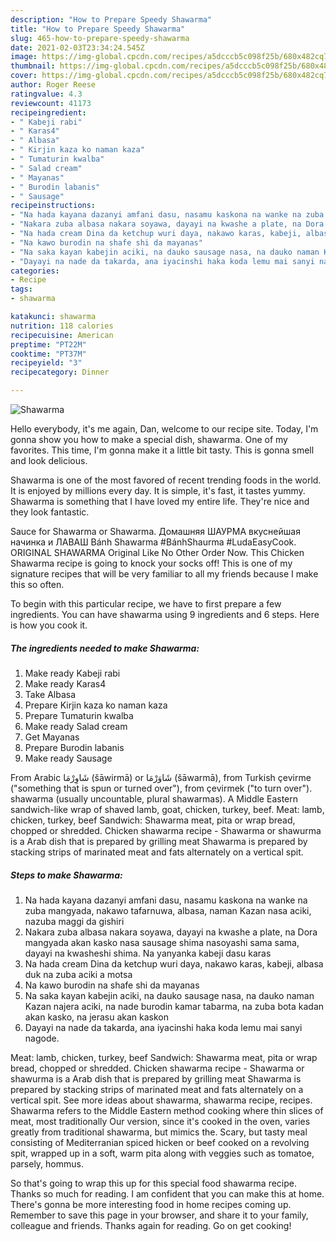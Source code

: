 ```yaml
---
description: "How to Prepare Speedy Shawarma"
title: "How to Prepare Speedy Shawarma"
slug: 465-how-to-prepare-speedy-shawarma
date: 2021-02-03T23:34:24.545Z
image: https://img-global.cpcdn.com/recipes/a5dcccb5c098f25b/680x482cq70/shawarma-recipe-main-photo.jpg
thumbnail: https://img-global.cpcdn.com/recipes/a5dcccb5c098f25b/680x482cq70/shawarma-recipe-main-photo.jpg
cover: https://img-global.cpcdn.com/recipes/a5dcccb5c098f25b/680x482cq70/shawarma-recipe-main-photo.jpg
author: Roger Reese
ratingvalue: 4.3
reviewcount: 41173
recipeingredient:
- " Kabeji rabi"
- " Karas4"
- " Albasa"
- " Kirjin kaza ko naman kaza"
- " Tumaturin kwalba"
- " Salad cream"
- " Mayanas"
- " Burodin labanis"
- " Sausage"
recipeinstructions:
- "Na hada kayana dazanyi amfani dasu, nasamu kaskona na wanke na zuba mangyada, nakawo tafarnuwa, albasa, naman Kazan nasa aciki, nazuba maggi da gishiri"
- "Nakara zuba albasa nakara soyawa, dayayi na kwashe a plate, na Dora mangyada akan kasko nasa sausage shima nasoyashi sama sama, dayayi na kwasheshi shima. Na yanyanka kabeji dasu karas"
- "Na hada cream Dina da ketchup wuri daya, nakawo karas, kabeji, albasa duk na zuba aciki a motsa"
- "Na kawo burodin na shafe shi da mayanas"
- "Na saka kayan kabejin aciki, na dauko sausage nasa, na dauko naman Kazan najera aciki, na nade burodin kamar tabarma, na zuba bota kadan akan kasko, na jerasu akan kaskon"
- "Dayayi na nade da takarda, ana iyacinshi haka koda lemu mai sanyi nagode."
categories:
- Recipe
tags:
- shawarma

katakunci: shawarma 
nutrition: 118 calories
recipecuisine: American
preptime: "PT22M"
cooktime: "PT37M"
recipeyield: "3"
recipecategory: Dinner

---
```



![Shawarma](https://img-global.cpcdn.com/recipes/a5dcccb5c098f25b/680x482cq70/shawarma-recipe-main-photo.jpg)

Hello everybody, it's me again, Dan, welcome to our recipe site. Today, I'm gonna show you how to make a special dish, shawarma. One of my favorites. This time, I'm gonna make it a little bit tasty. This is gonna smell and look delicious.

Shawarma is one of the most favored of recent trending foods in the world. It is enjoyed by millions every day. It is simple, it's fast, it tastes yummy. Shawarma is something that I have loved my entire life. They're nice and they look fantastic.

Sauce for Shawarma or Shawarma. Домашняя ШАУРМА вкуснейшая начинка и ЛАВАШ Bánh Shawarma #BánhShaurma #LudaEasyCook. ORIGINAL SHAWARMA Original Like No Other Order Now. This Chicken Shawarma recipe is going to knock your socks off! This is one of my signature recipes that will be very familiar to all my friends because I make this so often.


To begin with this particular recipe, we have to first prepare a few ingredients. You can have shawarma using 9 ingredients and 6 steps. Here is how you cook it.

<!--inarticleads1-->

##### The ingredients needed to make Shawarma:

1. Make ready  Kabeji rabi
1. Make ready  Karas4
1. Take  Albasa
1. Prepare  Kirjin kaza ko naman kaza
1. Prepare  Tumaturin kwalba
1. Make ready  Salad cream
1. Get  Mayanas
1. Prepare  Burodin labanis
1. Make ready  Sausage


From Arabic شَاوِرْمَا‎ (šāwirmā) or شَاوَرْمَا‎ (šāwarmā), from Turkish çevirme (&#34;something that is spun or turned over&#34;), from çevirmek (&#34;to turn over&#34;). shawarma (usually uncountable, plural shawarmas). A Middle Eastern sandwich-like wrap of shaved lamb, goat, chicken, turkey, beef. Meat: lamb, chicken, turkey, beef Sandwich: Shawarma meat, pita or wrap bread, chopped or shredded. Chicken shawarma recipe - Shawarma or shawurma is a Arab dish that is prepared by grilling meat Shawarma is prepared by stacking strips of marinated meat and fats alternately on a vertical spit. 

<!--inarticleads2-->

##### Steps to make Shawarma:

1. Na hada kayana dazanyi amfani dasu, nasamu kaskona na wanke na zuba mangyada, nakawo tafarnuwa, albasa, naman Kazan nasa aciki, nazuba maggi da gishiri
1. Nakara zuba albasa nakara soyawa, dayayi na kwashe a plate, na Dora mangyada akan kasko nasa sausage shima nasoyashi sama sama, dayayi na kwasheshi shima. Na yanyanka kabeji dasu karas
1. Na hada cream Dina da ketchup wuri daya, nakawo karas, kabeji, albasa duk na zuba aciki a motsa
1. Na kawo burodin na shafe shi da mayanas
1. Na saka kayan kabejin aciki, na dauko sausage nasa, na dauko naman Kazan najera aciki, na nade burodin kamar tabarma, na zuba bota kadan akan kasko, na jerasu akan kaskon
1. Dayayi na nade da takarda, ana iyacinshi haka koda lemu mai sanyi nagode.


Meat: lamb, chicken, turkey, beef Sandwich: Shawarma meat, pita or wrap bread, chopped or shredded. Chicken shawarma recipe - Shawarma or shawurma is a Arab dish that is prepared by grilling meat Shawarma is prepared by stacking strips of marinated meat and fats alternately on a vertical spit. See more ideas about shawarma, shawarma recipe, recipes. Shawarma refers to the Middle Eastern method cooking where thin slices of meat, most traditionally Our version, since it&#39;s cooked in the oven, varies greatly from traditional shawarma, but mimics the. Scary, but tasty meal consisting of Mediterranian spiced hicken or beef cooked on a revolving spit, wrapped up in a soft, warm pita along with veggies such as tomatoe, parsely, hommus. 

So that's going to wrap this up for this special food shawarma recipe. Thanks so much for reading. I am confident that you can make this at home. There's gonna be more interesting food in home recipes coming up. Remember to save this page in your browser, and share it to your family, colleague and friends. Thanks again for reading. Go on get cooking!
